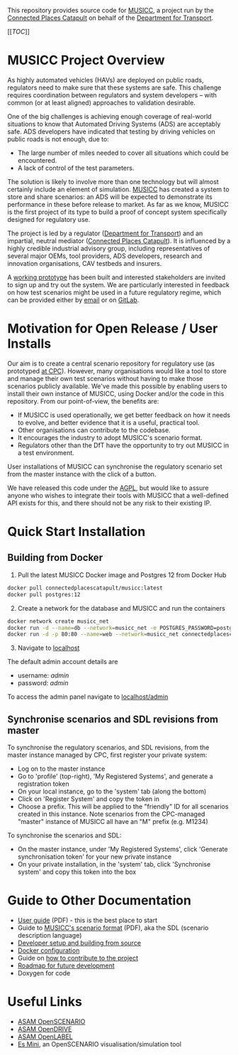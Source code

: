 This repository provides source code for [MUSICC](https://cp.catapult.org.uk/case-studies/musicc/),
a project run by the [Connected Places Catapult](https://cp.catapult.org.uk/)
on behalf of the [Department for Transport](https://www.gov.uk/government/organisations/department-for-transport).

[[_TOC_]]

# MUSICC Project Overview

As highly automated vehicles (HAVs) are deployed on public roads, regulators need to make sure that these systems are safe. This challenge requires coordination between regulators and system developers – with common (or at least aligned) approaches to validation desirable. 

One of the big challenges is achieving enough coverage of real-world situations to know that Automated Driving Systems (ADS) are acceptably safe. ADS developers have indicated that testing by driving vehicles on public roads is not enough, due to: 
* The large number of miles needed to cover all situations which could be encountered.
* A lack of control of the test parameters.

The solution is likely to involve more than one technology but will almost certainly include an element of simulation. [MUSICC](https://cp.catapult.org.uk/case-studies/musicc/) has created a system to store and share scenarios: an ADS will be expected to demonstrate its performance in these before release to market. As far as we know, MUSICC is the first project of its type to build a proof of concept system specifically designed for regulatory use.

The project is led by a regulator ([Department for Transport](https://www.gov.uk/government/organisations/department-for-transport)) and an impartial, neutral mediator ([Connected Places Catapult](https://cp.catapult.org.uk/)). It is influenced by a highly credible industrial advisory group, including representatives of several major OEMs, tool providers, ADS developers, research and innovation organisations, CAV testbeds and insurers. 

A [working prototype](https://musicc.ts-catapult.org.uk/) has been built and interested stakeholders are invited to sign up and try out the system. We are particularly interested in feedback on  how test scenarios might be used in a future regulatory regime, which can be provided either by [email](mailto:musicc-support@cp.catapult.org.uk) or on [GitLab](https://gitlab.com/connected-places-catapult/musicc/-/issues).


# Motivation for Open Release / User Installs

Our aim is to create a central scenario repository for regulatory use (as prototyped [at CPC](https://musicc.ts-catapult.org.uk)). However, many organisations would like a tool to store and manage their own test scenarios without having to make those scenarios publicly available. We've made this possible by enabling users to install their own instance of MUSICC, using Docker and/or the code in this repository. From our point-of-view, the benefits are:
* If MUSICC is used operationally, we get better feedback on how it needs to evolve, and better evidence that it is a useful, practical tool.
* Other organisations can contribute to the codebase.
* It encourages the industry to adopt MUSICC's scenario format.
* Regulators other than the DfT have the opportunity to try out MUSICC in a test environment.

User installations of MUSICC can synchronise the regulatory scenario set from the master instance with the click of a button.

We have released this code under the [AGPL](https://www.gnu.org/licenses/#AGPL), but would like to assure anyone who wishes to integrate their tools with MUSICC that a well-defined API exists for this, and there should not be any risk to their existing IP.

# Quick Start Installation

## Building from Docker

1. Pull the latest MUSICC Docker image and Postgres 12 from Docker Hub
```bash
docker pull connectedplacescatapult/musicc:latest
docker pull postgres:12
```
2. Create a network for the database and MUSICC and run the containers
```bash
docker network create musicc_net
docker run -d --name=db --network=musicc_net -e POSTGRES_PASSWORD=postgres postgres:12
docker run -d -p 80:80 --name=web --network=musicc_net connectedplacescatapult/musicc:latest
```
3. Navigate to [localhost](http://localhost)

The default admin account details are
- username: *admin*
- password: *admin*

To access the admin panel navigate to [localhost/admin](http://localhost/admin)

## Synchronise scenarios and SDL revisions from master

To synchronise the regulatory scenarios, and SDL revisions, from the master instance managed by CPC, first register your private system:

* Log on to the master instance
* Go to 'profile' (top-right), 'My Registered Systems', and generate a registration token
* On your local instance, go to the 'system' tab (along the bottom)
* Click on 'Register System' and copy the token in
* Choose a prefix. This will be applied to the "friendly" ID for all scenarios created in this instance. Note scenarios from the CPC-managed "master" instance of MUSICC all have an "M" prefix (e.g. M1234)

To synchronise the scenarios and SDL:

* On the master instance, under 'My Registered Systems', click 'Generate synchronisation token' for your new private instance
* On your private installation, in the 'system' tab, click 'Synchronise system' and copy this token into the box


# Guide to Other Documentation

* [User guide](docs/MUSICC_User_Guide.pdf) (PDF) - this is the best place to start
* Guide to [MUSICC's scenario format](docs/MUSICC_SDL_Specification_0.1.5.pdf) (PDF), aka the SDL (scenario description language)
* [Developer setup and building from source](docs/developer_setup.md)
* [Docker configuration](docs/docker_installation.md)
* Guide on [how to contribute to the project](CONTRIBUTING.md)
* [Roadmap for future development](docs/roadmap.md)
* Doxygen for code

# Useful Links

* [ASAM OpenSCENARIO](https://www.asam.net/standards/detail/openscenario/)
* [ASAM OpenDRIVE](https://www.asam.net/standards/detail/opendrive/)
* [ASAM OpenLABEL](https://www.asam.net/project-detail/scenario-storage-and-labelling/)
* [Es Mini](https://github.com/esmini/esmini), an OpenSCENARIO visualisation/simulation tool
